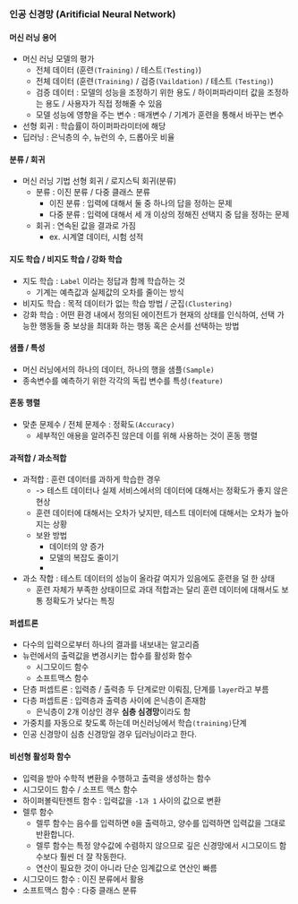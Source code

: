 ### 인공 신경망 (Aritificial Neural Network)

#### 머신 러닝 용어
- 머신 러닝 모델의 평가
  - 전체 데이터 (훈련`(Training)` / 테스트`(Testing)`)
  - 전체 데이터 (훈련`(Training)` / 검증`(Vaildation)` / 테스트 `(Testing)`)
  - 검증 데이터 : 모델의 성능을 조정하기 위한 용도 / 하이퍼파라미터 값을 조정하는 용도 / 사용자가 직접 정해줄 수 있음
  - 모델 성능에 영향을 주는 변수 : 매개변수 / 기계가 훈련을 통해서 바꾸는 변수
- 선형 회귀 : 학습률이 하이퍼파라미터에 해당
- 딥러닝 : 은닉층의 수, 뉴런의 수, 드롭아웃 비율

#### 분류 / 회귀
- 머신 러닝 기법 선형 회귀 / 로지스틱 회귀(분류)
  - 분류 : 이진 분류 / 다중 클래스 분류
    - 이진 분류 : 입력에 대해서 둘 중 하나의 답을 정하는 문제
    - 다중 분류 : 입력에 대해서 세 개 이상의 정해진 선택지 중 답을 정하는 문제
  - 회귀 : 연속된 값을 결과로 가짐 
    - ex. 시계열 데이터, 시험 성적

#### 지도 학습 / 비지도 학습 / 강화 학습
- 지도 학습 : `Label` 이라는 정답과 함께 학습하는 것
  - 기계는 예측값과 실제값의 오차를 줄이는 방식
- 비지도 학습 : 목적 데이터가 없는 학습 방법 / 군집`(Clustering)`
- 강화 학습 : 어떤 환경 내에서 정의된 에이전트가 현재의 상태를 인식하여, 선택 가능한 행동들 중 보상을 최대화 하는 행동 혹은 순서를 선택하는 방법

#### 샘플 / 특성
- 머신 러닝에서의 하나의 데이터, 하나의 행을 샘플`(Sample)`
- 종속변수를 예측하기 위한 각각의 독립 변수를 특성`(feature)`

#### 혼동 행렬
- 맞춘 문제수 / 전체 문제수 : 정확도`(Accuracy)`
  - 세부적인 애용을 알려주진 않은데 이를 위해 사용하는 것이 혼동 행렬

#### 과적합 / 과소적합
- 과적합 : 훈련 데이터를 과하게 학습한 경우
  - -> 테스트 데이터나 실제 서비스에서의 데이터에 대해서는 정확도가 좋지 않은 현상
  - 훈련 데이터에 대해서는 오차가 낮지만, 테스트 데이터에 대해서는 오차가 높아지는 상황
  - 보완 방법
    - 데이터의 양 증가
    - 모델의 복잡도 줄이기
    - 
- 과소 작합 : 테스트 데이터의 성능이 올라갈 여지가 있음에도 훈련을 덜 한 상태
  - 훈련 자체가 부족한 상태이므로 과대 적합과는 달리 훈련 데이터에 대해서도 보통 정확도가 낮다는 특징

#### 퍼셉트론
- 다수의 입력으로부터 하나의 결과를 내보내는 알고리즘
- 뉴런에서의 출력값을 변경시키는 합수를 활성화 함수
  - 시그모이드 함수
  - 소프트맥스 함수
- 단층 퍼셉트론 : 입력층 / 출력층 두 단계로만 이뤄짐, 단계를 `layer`라고 부름
- 다층 퍼셉트론 : 입력층과 출력층 사이에 은닉층이 존재함
  - 은닉층이 2개 이상인 경우 **심층 심경망**이라도 함
- 가중치를 자동으로 찾도록 하는데 머신러닝에서 학습`(training)`단계
- 인공 신경망이 심층 신경망일 경우 딥러닝이라고 한다.

#### 비선형 활성화 함수
- 입력을 받아 수학적 변환을 수행하고 출력을 생성하는 함수
- 시그모이드 함수 / 소프트 맥스 함수
- 하이퍼볼릭탄젠트 함수 : 입력값을 `-1과 1` 사이의 값으로 변환
- 렐루 함수
  - 렐루 함수는 음수를 입력하면 `0`을 출력하고, 양수를 입력하면 입력값을 그대로 반환합니다. 
  - 렐루 함수는 특정 양수값에 수렴하지 않으므로 깊은 신경망에서 시그모이드 함수보다 훨씬 더 잘 작동한다.
  - 연산이 필요한 것이 아니라 단순 임계값으로 연산인 빠름
- 시그모이드 함수 : 이진 분류에서 활용
- 소프트맥스 함수 : 다중 클래스 분류